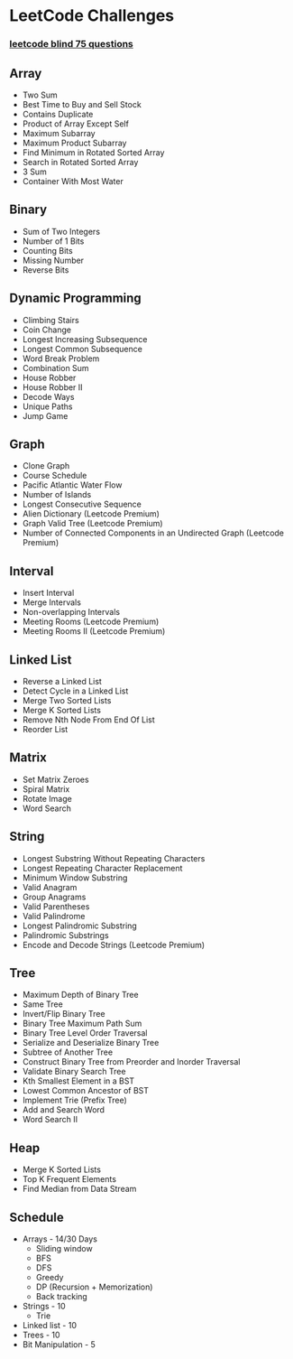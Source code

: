 # LeetCode Challenges 

### [leetcode blind 75 questions ](https://leetcode.com/discuss/general-discussion/460599/blind-75-leetcode-questions)

## Array
* Two Sum
* Best Time to Buy and Sell Stock
* Contains Duplicate
* Product of Array Except Self
* Maximum Subarray
* Maximum Product Subarray
* Find Minimum in Rotated Sorted Array
* Search in Rotated Sorted Array
* 3 Sum
* Container With Most Water
## Binary
* Sum of Two Integers
* Number of 1 Bits
* Counting Bits
* Missing Number
* Reverse Bits
## Dynamic Programming
* Climbing Stairs
* Coin Change
* Longest Increasing Subsequence
* Longest Common Subsequence
* Word Break Problem
* Combination Sum
* House Robber
* House Robber II
* Decode Ways
* Unique Paths
* Jump Game
## Graph
* Clone Graph
* Course Schedule
* Pacific Atlantic Water Flow
* Number of Islands
* Longest Consecutive Sequence
* Alien Dictionary (Leetcode Premium)
* Graph Valid Tree (Leetcode Premium)
* Number of Connected Components in an Undirected Graph (Leetcode Premium)
## Interval
* Insert Interval
* Merge Intervals
* Non-overlapping Intervals
* Meeting Rooms (Leetcode Premium)
* Meeting Rooms II (Leetcode Premium)
## Linked List
* Reverse a Linked List
* Detect Cycle in a Linked List
* Merge Two Sorted Lists
* Merge K Sorted Lists
* Remove Nth Node From End Of List
* Reorder List
## Matrix
* Set Matrix Zeroes
* Spiral Matrix
* Rotate Image
* Word Search
## String
* Longest Substring Without Repeating Characters
* Longest Repeating Character Replacement
* Minimum Window Substring
* Valid Anagram
* Group Anagrams
* Valid Parentheses
* Valid Palindrome
* Longest Palindromic Substring
* Palindromic Substrings
* Encode and Decode Strings (Leetcode Premium)
## Tree
* Maximum Depth of Binary Tree
* Same Tree
* Invert/Flip Binary Tree
* Binary Tree Maximum Path Sum
* Binary Tree Level Order Traversal
* Serialize and Deserialize Binary Tree
* Subtree of Another Tree
* Construct Binary Tree from Preorder and Inorder Traversal
* Validate Binary Search Tree
* Kth Smallest Element in a BST
* Lowest Common Ancestor of BST
* Implement Trie (Prefix Tree)
* Add and Search Word
* Word Search II
## Heap
* Merge K Sorted Lists
* Top K Frequent Elements
* Find Median from Data Stream


## Schedule 

* Arrays                - 14/30 Days 
    * Sliding window
    * BFS 
    * DFS 
    * Greedy 
    * DP (Recursion + Memorization)
    * Back tracking
* Strings               - 10
    * Trie
* Linked list           - 10
* Trees                 - 10
* Bit Manipulation      - 5